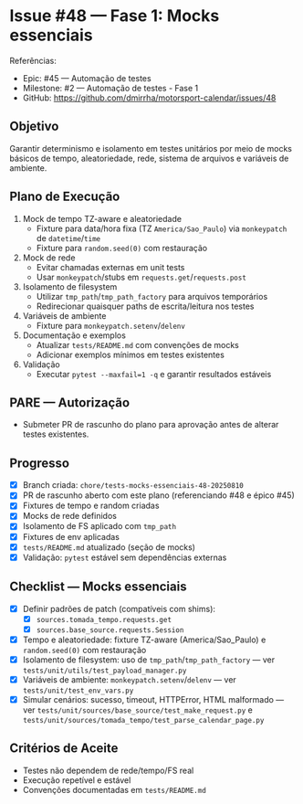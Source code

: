 # Issue #48 — Fase 1: Mocks essenciais

Referências:
- Epic: #45 — Automação de testes
- Milestone: #2 — Automação de testes - Fase 1
- GitHub: https://github.com/dmirrha/motorsport-calendar/issues/48

## Objetivo
Garantir determinismo e isolamento em testes unitários por meio de mocks básicos de tempo, aleatoriedade, rede, sistema de arquivos e variáveis de ambiente.

## Plano de Execução
1. Mock de tempo TZ-aware e aleatoriedade
   - Fixture para data/hora fixa (TZ `America/Sao_Paulo`) via `monkeypatch` de `datetime`/`time`
   - Fixture para `random.seed(0)` com restauração
2. Mock de rede
   - Evitar chamadas externas em unit tests
   - Usar `monkeypatch`/stubs em `requests.get`/`requests.post`
3. Isolamento de filesystem
   - Utilizar `tmp_path`/`tmp_path_factory` para arquivos temporários
   - Redirecionar quaisquer paths de escrita/leitura nos testes
4. Variáveis de ambiente
   - Fixture para `monkeypatch.setenv`/`delenv`
5. Documentação e exemplos
   - Atualizar `tests/README.md` com convenções de mocks
   - Adicionar exemplos mínimos em testes existentes
6. Validação
   - Executar `pytest --maxfail=1 -q` e garantir resultados estáveis

## PARE — Autorização
- Submeter PR de rascunho do plano para aprovação antes de alterar testes existentes.

## Progresso
- [x] Branch criada: `chore/tests-mocks-essenciais-48-20250810`
- [x] PR de rascunho aberto com este plano (referenciando #48 e épico #45)
- [x] Fixtures de tempo e random criadas
- [x] Mocks de rede definidos
- [x] Isolamento de FS aplicado com `tmp_path`
- [x] Fixtures de env aplicadas
- [x] `tests/README.md` atualizado (seção de mocks)
- [x] Validação: `pytest` estável sem dependências externas

## Checklist — Mocks essenciais
- [x] Definir padrões de patch (compatíveis com shims):
  - [x] `sources.tomada_tempo.requests.get`
  - [x] `sources.base_source.requests.Session`
- [x] Tempo e aleatoriedade: fixture TZ-aware (America/Sao_Paulo) e `random.seed(0)` com restauração
- [x] Isolamento de filesystem: uso de `tmp_path`/`tmp_path_factory` — ver `tests/unit/utils/test_payload_manager.py`
- [x] Variáveis de ambiente: `monkeypatch.setenv`/`delenv` — ver `tests/unit/test_env_vars.py`
- [x] Simular cenários: sucesso, timeout, HTTPError, HTML malformado — ver `tests/unit/sources/base_source/test_make_request.py` e `tests/unit/sources/tomada_tempo/test_parse_calendar_page.py`

## Critérios de Aceite
- Testes não dependem de rede/tempo/FS real
- Execução repetível e estável
- Convenções documentadas em `tests/README.md`
